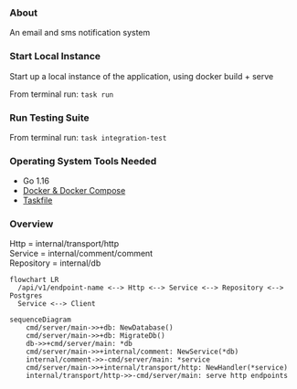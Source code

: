 ### About

An email and sms notification system

### Start Local Instance

Start up a local instance of the application, using docker build + serve

From terminal run: `task run`

### Run Testing Suite

From terminal run: `task integration-test`

### Operating System Tools Needed

- Go 1.16
- [Docker & Docker Compose](https://docs.docker.com/get-docker/)
- [Taskfile](https://taskfile.dev/#/installation)


### Overview
Http = internal/transport/http\
Service = internal/comment/comment\
Repository = internal/db

```mermaid
flowchart LR
  /api/v1/endpoint-name <--> Http <--> Service <--> Repository <--> Postgres
  Service <--> Client

```

```mermaid
sequenceDiagram
    cmd/server/main->>+db: NewDatabase()
    cmd/server/main->>+db: MigrateDb()
    db->>+cmd/server/main: *db
    cmd/server/main->>+internal/comment: NewService(*db)
    internal/comment->>-cmd/server/main: *service
    cmd/server/main->>+internal/transport/http: NewHandler(*service)
    internal/transport/http->>-cmd/server/main: serve http endpoints
```
